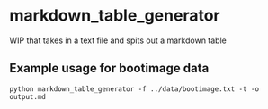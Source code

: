 # markdown_table_generator
WIP that takes in a text file and spits out a markdown table

## Example usage for bootimage data
`python markdown_table_generator -f ../data/bootimage.txt -t -o output.md`
